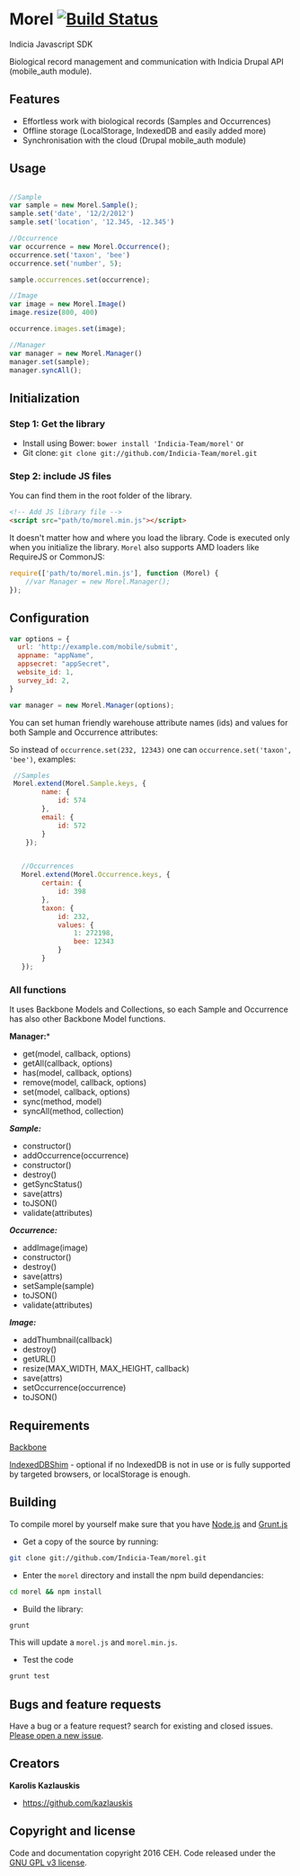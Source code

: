# Morel [![Build Status](https://travis-ci.org/Indicia-Team/morel.svg?branch=v3.1)](https://travis-ci.org/Indicia-Team/morel)

Indicia Javascript SDK

Biological record management and communication with Indicia Drupal API (mobile_auth module). 

## Features 
- Effortless work with biological records (Samples and Occurrences)
- Offline storage (LocalStorage, IndexedDB and easily added more)
- Synchronisation with the cloud (Drupal mobile_auth module)

## Usage

```javascript

//Sample
var sample = new Morel.Sample();
sample.set('date', '12/2/2012')
sample.set('location', '12.345, -12.345')

//Occurrence
var occurrence = new Morel.Occurrence();
occurrence.set('taxon', 'bee')
occurrence.set('number', 5);

sample.occurrences.set(occurrence);

//Image
var image = new Morel.Image()
image.resize(800, 400)

occurrence.images.set(image);

//Manager
var manager = new Morel.Manager()
manager.set(sample);
manager.syncAll();

```

## Initialization

### Step 1: Get the library
- Install using Bower: `bower install 'Indicia-Team/morel'` or 
- Git clone: `git clone git://github.com/Indicia-Team/morel.git`


### Step 2: include JS files

You can find them in the root folder of the library.

```html
<!-- Add JS library file -->
<script src="path/to/morel.min.js"></script>
```

It doesn't matter how and where you load the library. Code is executed only when you 
initialize the library. `Morel` also supports AMD loaders like RequireJS or CommonJS:

```javascript
require(['path/to/morel.min.js'], function (Morel) {
    //var Manager = new Morel.Manager();
});

```

## Configuration

```javascript
var options = {
  url: 'http://example.com/mobile/submit',
  appname: "appName",
  appsecret: "appSecret",
  website_id: 1,
  survey_id: 2,
}

var manager = new Morel.Manager(options);

```

You can set human friendly warehouse attribute names (ids) and values for both Sample and Occurrence
attributes:

So instead of `occurrence.set(232, 12343)` one can 
`occurrence.set('taxon', 'bee')`, examples:

```javascript
 //Samples
 Morel.extend(Morel.Sample.keys, {
        name: {
            id: 574
        },
        email: {
            id: 572
        }
    });


   //Occurrences
   Morel.extend(Morel.Occurrence.keys, {
        certain: {
            id: 398
        },
        taxon: {
            id: 232,
            values: {
                1: 272198,
                bee: 12343
            }
        }
   });

```

### All functions

It uses Backbone Models and Collections, so each Sample and Occurrence has also other Backbone Model functions.

**Manager:***

* get(model, callback, options)
* getAll(callback, options)
* has(model, callback, options)
* remove(model, callback, options)
* set(model, callback, options)
* sync(method, model)
* syncAll(method, collection)

***Sample:***

* constructor()
* addOccurrence(occurrence)
* constructor()
* destroy()
* getSyncStatus()
* save(attrs)
* toJSON()
* validate(attributes)

***Occurrence:***

* addImage(image)
* constructor()
* destroy()
* save(attrs)
* setSample(sample)
* toJSON()
* validate(attributes)

***Image:***

* addThumbnail(callback)
* destroy()
* getURL()
* resize(MAX_WIDTH, MAX_HEIGHT, callback)
* save(attrs)
* setOccurrence(occurrence)
* toJSON()

## Requirements

[Backbone](http://backbone.org) 

[IndexedDBShim](http://nparashuram.com/IndexedDBShim/) - optional if no IndexedDB 
is not in use or is fully supported by targeted browsers, or localStorage is enough.

## Building

To compile morel by yourself make sure that you have  [Node.js](http://nodejs.org/) and [Grunt.js](https://github.com/cowboy/grunt) 

- Get a copy of the source by running:

```bash
git clone git://github.com/Indicia-Team/morel.git
```

- Enter the `morel` directory and install the npm build dependancies:

```bash
cd morel && npm install
```

- Build the library: 

```bash
grunt
```

This will update a `morel.js` and `morel.min.js`.

- Test the code
 
 ```bash
 grunt test
 ```

## Bugs and feature requests

Have a bug or a feature request? search for existing and closed issues. [Please open a new issue](https://github.com/Indicia-Team/morel/issues).


## Creators

**Karolis Kazlauskis**

- <https://github.com/kazlauskis>



## Copyright and license

Code and documentation copyright 2016 CEH. Code released under the [GNU GPL v3 license](LICENSE).
